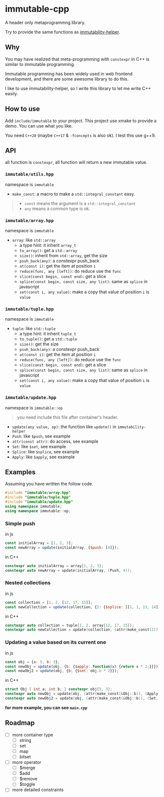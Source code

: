 # immutable-cpp

A header only metaprogrammng library.

Try to provide the same functions as [immutability-helper](https://github.com/kolodny/immutability-helper).

## Why

You may have realized that meta-programming with `constexpr` in C++ is similar to immutable programming.

Immutable programming has been widely used in web frontend development, and there are some awesome library to do this.

I like to use immutability-helper, so I write this library to let me write C++ easily.

## How to use

Add `include/immutable` to your project. This project use xmake to provide a demo. You can use what you like.

You need `C++20` (maybe `C++17` & `-fconcepts` is also ok). I test this use g++9.

## API

all function is `constexpr`, all function will return a new immutable value.

### `immutable/utils.hpp`

namespace is `immutable`

- `make_const`: a macro to make a `std::integral_constant` easy.

> - `const` means the argument is a `std::integral_constant`
> - `any` means a common type is ok.

### `immutable/array.hpp`

namespace is `immutable`

- `array`: like `std::array`
    - a type hint: it inherit `array_t`
    - `to_array()`: get a `std::array`
    - `size()`: inherit from `std::array`, get the size
    - `psuh_back(any)`: a constexpr push_back
    - `at(const i)`: get the item at position `i`
    - `reduce(func, any [left])`: do reduce use the `func`
    - `slice(const begin, const end)`: get a slice
    - `splice(const begin, const size, any list)`: same as `splice` in javascript
    - `set(const i, any value)`: make a copy that value of position `i` is `value`

### `immutable/tuple.hpp`

namespace is `immutable`

- `tuple`: like `std::tuple`
    - a type hint: it inherit `tuple_t`
    - `to_tuple()`: get a `std::tuple`
    - `size()`: get the size
    - `psuh_back(any)`: a constexpr push_back
    - `at(const i)`: get the item at position `i`
    - `reduce(func, any [left])`: do reduce use the `func`
    - `slice(const begin, const end)`: get a slice
    - `splice(const begin, const size, any list)`: same as `splice` in javascript
    - `set(const i, any value)`: make a copy that value of position `i` is `value`


### `immutable/update.hpp`

namespace is `immutable::op`

> you need include this file after container's header.

- `update(any value, op)`: the function like `update()` in `immutability-helper`
- `Push`: like `$push`, see example
- `attr(const attr)`: do access, see example
- `Set`: like `$set`, see example
- `Splice`: like `$splice`, see example
- `Apply`: like `$apply`, see example

## Examples

Assuming you have written the follow code.
```c++
#include "immutable/array.hpp"
#include "immutable/tuple.hpp"
#include "immutable/update.hpp"
using namespace immutable;
using namespace immutable::op;
```

### Simple push

in js
```js
const initialArray = [1, 2, 3];
const newArray = update(initialArray, {$push: [4]});
```
in C++
```c++
constexpr auto initialArray = array{1, 2, 3};
constexpr auto newArray = update(initialArray, (Push, 4));
```

### Nested collections

in js
```js
const collection = [1, 2, [12, 17, 15]];
const newCollection = update(collection, {2: {$splice: [[1, 1, 13, 14]]}});
```
in C++
```c++
constexpr auto collection = tuple{1, 2, array{12, 17, 15}};
constexpr auto newCollection = update(collection, (attr(make_const(2)), (Splice, tuple{make_const(1), make_const(1), 13, 14})));
```

### Updating a value based on its current one

in js
```js
const obj = {a: 5, b: 3};
const newObj = update(obj, {b: {$apply: function(x) {return x * 2;}}});
const newObj2 = update(obj, {b: {$set: obj.b * 2}});
```
in C++
```c++
struct Obj { int a; int b; } constexpr obj{5, 3};
constexpr auto newObj = update(obj, (attr(make_const(&Obj::b)), (Apply, [](auto x){ return x * 2; })));
constexpr auto newObj2 = update(obj, (attr(make_const(&Obj::b)), (Set, obj.b * 2)));
```

**for more example, you can see `main.cpp`**

## Roadmap

- [ ] more container type
    - [ ] string
    - [ ] set
    - [ ] map
    - [ ] bitset
- [ ] more operator
    - [ ] $merge
    - [ ] $add
    - [ ] $remove
    - [ ] $toggle
- [ ] more detailed constraints

